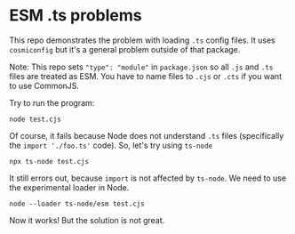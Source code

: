 # ESM .ts problems

This repo demonstrates the problem with loading `.ts` config files. It uses `cosmiconfig` but it's a general problem outside of that package.

Note: This repo sets `"type": "module"` in `package.json` so all `.js` and `.ts` files are treated as ESM. You have to name files to `.cjs` or `.cts` if you want to use CommonJS.

Try to run the program:

```shell
node test.cjs
```

Of course, it fails because Node does not understand `.ts` files (specifically the `import './foo.ts'` code). So, let's try using `ts-node`

```shell
npx ts-node test.cjs
```

It still errors out, because `import` is not affected by `ts-node`. We need to use the experimental loader in Node.

```
node --loader ts-node/esm test.cjs
```

Now it works! But the solution is not great.

